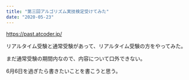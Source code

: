 ```yaml
---
title: "第三回アルゴリズム実技検定受けてみた"
date: "2020-05-23"
---
```


https://past.atcoder.jp/

リアルタイム受験と通常受験があって、リアルタイム受験の方をやってみた。

まだ通常受験の期間内なので、内容について口外できない。

6月6日を過ぎたら書きたいことを書こうと思う。
